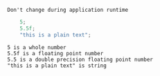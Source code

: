 	Don't change during application runtime

```csharp
	5;
	5.5f;
	"this is a plain text";
```

	5 is a whole number
	5.5f is a floating point number
	5.5 is a double precision floating point number
	"this is a plain text" is string

